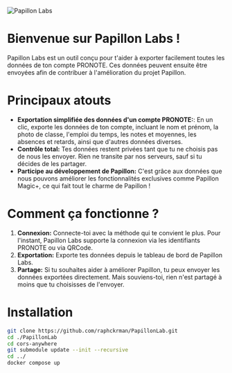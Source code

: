 ![Papillon Labs](https://raw.githubusercontent.com/raphckrman/PapillonLab/refs/heads/rework-ui/.github/assets/banner.svg?token=GHSAT0AAAAAAC35QUUUWDQLXNC425Q4EVBGZ6TKPPQ)

# Bienvenue sur Papillon Labs !
Papillon Labs est un outil conçu pour t'aider à exporter facilement toutes les données de ton compte PRONOTE. Ces données peuvent ensuite être envoyées afin de contribuer à l'amélioration du projet Papillon.

# Principaux atouts
- **Exportation simplifiée des données d'un compte PRONOTE:**: En un clic, exporte les données de ton compte, incluant le nom et prénom, la photo de classe, l'emploi du temps, les notes et moyennes, les absences et retards, ainsi que d'autres données diverses.
- **Contrôle total:** Tes données restent privées tant que tu ne choisis pas de nous les envoyer. Rien ne transite par nos serveurs, sauf si tu décides de les partager.
- **Participe au développement de Papillon:** C'est grâce aux données que nous pouvons améliorer les fonctionnalités exclusives comme Papillon Magic+, ce qui fait tout le charme de Papillon !

# Comment ça fonctionne ?
1. **Connexion:** Connecte-toi avec la méthode qui te convient le plus. Pour l'instant, Papillon Labs supporte la connexion via les identifiants PRONOTE ou via QRCode.
2. **Exportation:** Exporte tes données depuis le tableau de bord de Papillon Labs.
3. **Partage:** Si tu souhaites aider à améliorer Papillon, tu peux envoyer les données exportées directement. Mais souviens-toi, rien n'est partagé à moins que tu choisisses de l'envoyer.

# Installation
```bash
git clone https://github.com/raphckrman/PapillonLab.git
cd ./PapillonLab
cd cors-anywhere
git submodule update --init --recursive
cd ../
docker compose up
```